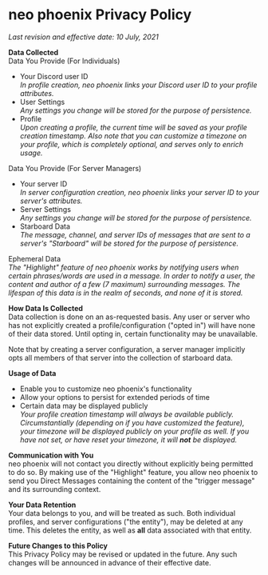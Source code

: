 # neo phoenix Privacy Policy
*Last revision and effective date: 10 July, 2021*

**Data Collected**  
Data You Provide (For Individuals)
- Your Discord user ID  
*In profile creation, neo phoenix links your Discord user ID to your profile attributes.*
- User Settings  
*Any settings you change will be stored for the purpose of persistence.*
- Profile  
*Upon creating a profile, the current time will be saved as your profile creation timestamp. Also note that you can customize a timezone on your profile, which is completely optional, and serves only to enrich usage.*  

Data You Provide (For Server Managers)  
- Your server ID  
*In server configuration creation, neo phoenix links your server ID to your server's attributes.*
- Server Settings  
*Any settings you change will be stored for the purpose of persistence.*
- Starboard Data  
*The message, channel, and server IDs of messages that are sent to a server's "Starboard" will be stored for the purpose of persistence.*

Ephemeral Data  
*The "Highlight" feature of neo phoenix works by notifying users when certain phrases/words are used in a message. In order to notify a user, the content and author of a few (7 maximum) surrounding messages. The lifespan of this data is in the realm of seconds, and none of it is stored.*

**How Data Is Collected**  
Data collection is done on an as-requested basis. Any user or server who has not explicitly created a profile/configuration ("opted in") will have none of their data stored. Until opting in, certain functionality may be unavailable.

Note that by creating a server configuration, a server manager implicitly opts all members of that server into the collection of starboard data.

**Usage of Data**
- Enable you to customize neo phoenix's functionality
- Allow your options to persist for extended periods of time
- Certain data may be displayed publicly  
*Your profile creation timestamp will always be available publicly. Circumstantially (depending on if you have customized the feature), your timezone will be displayed publicly on your profile as well. If you have not set, or have reset your timezone, it will **not** be displayed.*

**Communication with You**  
neo phoenix will not contact you directly without explicitly being permitted to do so. By making use of the "Highlight" feature, you allow neo phoenix to send you Direct Messages containing the content of the "trigger message" and its surrounding context.

**Your Data Retention**  
Your data belongs to you, and will be treated as such. Both individual profiles, and server configurations ("the entity"), may be deleted at any time. This deletes the entity, as well as **all** data associated with that entity.

**Future Changes to this Policy**  
This Privacy Policy may be revised or updated in the future. Any such changes will be announced in advance of their effective date.